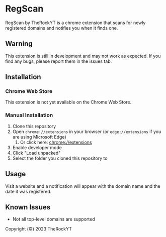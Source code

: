 # RegScan

RegScan by TheRockYT is a chrome extension that scans for newly registered domains and notifies you when it finds one.

## Warning

This extension is still in development and may not work as expected. If you find any bugs, please report them in the issues tab.

## Installation

### Chrome Web Store

This extension is not yet available on the Chrome Web Store.

### Manual Installation

1. Clone this repository
2. Open `chrome://extensions` in your browser (or `edge://extensions` if you are using Microsoft Edge)
   1. Or click here: [chrome://extensions](chrome://extensions)
3. Enable developer mode
4. Click "Load unpacked"
5. Select the folder you cloned this repository to

## Usage

Visit a website and a notification will appear with the domain name and the date it was registered.

## Known Issues

- Not all top-level domains are supported

Copyright (&copy;) 2023 TheRockYT
